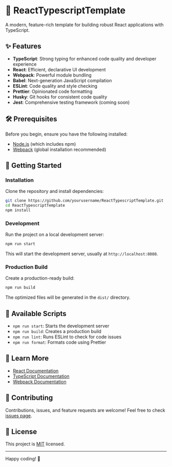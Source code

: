 # 🚀 ReactTypescriptTemplate

A modern, feature-rich template for building robust React applications with TypeScript.

## ✨ Features

- **TypeScript**: Strong typing for enhanced code quality and developer experience
- **React**: Efficient, declarative UI development
- **Webpack**: Powerful module bundling
- **Babel**: Next-generation JavaScript compilation
- **ESLint**: Code quality and style checking
- **Prettier**: Opinionated code formatting
- **Husky**: Git hooks for consistent code quality
- **Jest**: Comprehensive testing framework (coming soon)

## 🛠️ Prerequisites

Before you begin, ensure you have the following installed:
- [Node.js](https://nodejs.org/) (which includes npm)
- [Webpack](https://webpack.js.org/) (global installation recommended)

## 🚀 Getting Started

### Installation

Clone the repository and install dependencies:

```bash
git clone https://github.com/yourusername/ReactTypescriptTemplate.git
cd ReactTypescriptTemplate
npm install
```

### Development

Run the project on a local development server:

```bash
npm run start
```

This will start the development server, usually at `http://localhost:8080`.

### Production Build

Create a production-ready build:

```bash
npm run build
```

The optimized files will be generated in the `dist/` directory.

## 🧰 Available Scripts

- `npm run start`: Starts the development server
- `npm run build`: Creates a production build
- `npm run lint`: Runs ESLint to check for code issues
- `npm run format`: Formats code using Prettier

## 📘 Learn More

- [React Documentation](https://reactjs.org/docs/getting-started.html)
- [TypeScript Documentation](https://www.typescriptlang.org/docs/)
- [Webpack Documentation](https://webpack.js.org/concepts/)

## 🤝 Contributing

Contributions, issues, and feature requests are welcome! Feel free to check [issues page](https://github.com/yourusername/ReactTypescriptTemplate/issues).

## 📝 License

This project is [MIT](https://opensource.org/licenses/MIT) licensed.

---

Happy coding! 🎉
